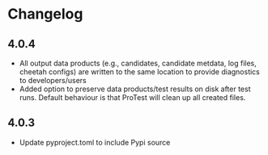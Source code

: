 # Changelog

## 4.0.4

- All output data products (e.g., candidates, candidate metdata, log files, cheetah configs) are written to the same location to provide diagnostics to developers/users
- Added option to preserve data products/test results on disk after test runs. Default behaviour is that ProTest will clean up all created files.

## 4.0.3

- Update pyproject.toml to include Pypi source

